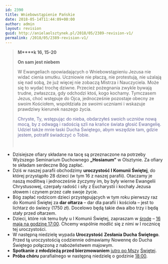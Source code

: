 ```yaml
---
id: 2390
title: Wniebowstąpienie Pańskie
date: 2018-05-14T11:44:09+00:00
author: admin
layout: revision
guid: http://anielaolsztynek.pl/2018/05/2389-revision-v1/
permalink: /2018/05/2389-revision-v1/
---
```

> **M****k 16, 15-20**
> 
> **On sam jest niebem**
> 
> W Ewangeliach opowiadających o Wniebowstąpieniu Jezusa nie widać cienia smutku. Uczniowie nie płaczą, nie protestują, nie użalają się nad sobą, że już więcej nie zobaczą Mistrza i Nauczyciela. Może się to wydać trochę dziwne. Przecież pożegnania zwykle bywają trudne, zwłaszcza, gdy odchodzi ktoś, kogo kochamy. Tymczasem Jezus, choć wstępuje do Ojca, jednocześnie pozostaje obecny ze swoim Kościołem, współdziała ze swoimi uczniami i wskazuje prawdziwy kierunek naszego życia.
> 
> <span style="color: #666699;">Chryste, Ty, wstępując do nieba, obdarzyłeś swoich uczniów nową mocą, by z odwagą i radością szli na krańce świata głosić Ewangelię. Udziel także mnie łaski Ducha Świętego, abym wszędzie tam, gdzie jestem, potrafił świadczyć o Tobie. </span>
> 
> &nbsp;

  * Dzisiejsze ofiary składane na tacę są przeznaczone na potrzeby Wyższego Seminarium Duchownego **„Hosianum”** w Olsztynie. Za ofiary te składam serdeczne Bóg zapłać.
  * Dziś w naszej parafii obchodzimy **uroczystość I Komunii Świętej**, do której przystąpiło 28 dzieci (w tym 16 z naszej parafii). Otaczamy je naszą modlitwą i jednocześnie życzymy im, by były wierne Ewangelii Chrystusowej, czerpały radość i siły z Eucharystii i kochały Jezusa słowem i czynem przez całe swoje życie.
  * Bóg zapłać rodzicom dzieci przystępujących w tym roku pierwszy raz do Komunii Świętej za **dar ołtarza** – dar dla parafii i kościoła – jest to lichtarz do świecy (1750 zł). Docelowo będą takie dwa albo trzy i będą stały przed ołtarzem.
  * Dzieci, które rok temu były u I Komunii Świętej, zapraszam w <span style="text-decoration: underline;">środę</span> – <span style="text-decoration: underline;">16 maja na godzinę 17:00</span>. Chcemy wspólnie modlić się z nimi w I rocznicę tej uroczystości.
  * W następną niedzielę wypada **Uroczystość Zesłania Ducha** **Świętego**. Przed tą uroczystością codziennie odmawiamy Nowennę do Ducha Świętego połączoną z nabożeństwem majowym.
  * **Spotkanie z młodzieżą przed bierzmowaniem** <span style="text-decoration: underline;">jutro po Mszy</span> <span style="text-decoration: underline;">Świętej</span>.
  * **Próba chóru** parafialnego w następną niedzielę o godzinie <span style="text-decoration: underline;">18:00</span>.